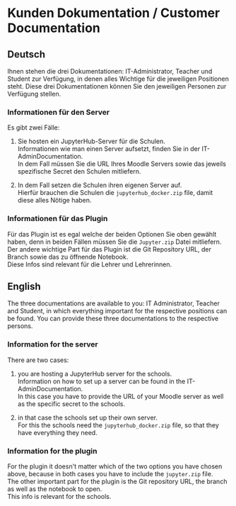 # Kunden Dokumentation / Customer Documentation

## Deutsch

Ihnen stehen die drei Dokumentationen: IT-Administrator, Teacher und Student zur Verfügung,
in denen alles Wichtige für die jeweiligen Positionen steht. Diese drei Dokumentationen können
Sie den jeweiligen Personen zur Verfügung stellen.

### Informationen für den Server

Es gibt zwei Fälle:

1.  Sie hosten ein JupyterHub-Server für die Schulen.\
    Informationen wie man einen Server aufsetzt, finden Sie in der
    IT-AdminDocumentation.\
    In dem Fall müssen Sie die URL Ihres Moodle Servers sowie
    das jeweils spezifische Secret den Schulen mitliefern.

2.  In dem Fall setzen die Schulen ihren eigenen Server auf.\
    Hierfür brauchen die Schulen die `jupyterhub_docker.zip` file, damit
    diese alles Nötige haben.

### Informationen für das Plugin

Für das Plugin ist es egal welche der beiden Optionen Sie oben gewählt haben,
denn in beiden Fällen müssen Sie die `Jupyter.zip` Datei mitliefern.\
Der andere wichtige Part für das Plugin ist die Git Repository URL, der Branch sowie das zu
öffnende Notebook.\
Diese Infos sind relevant für die Lehrer und Lehrerinnen.

## English

The three documentations are available to you: IT Administrator, Teacher and Student,
in which everything important for the respective positions can be found. You can provide these
three documentations to the respective persons.

### Information for the server

There are two cases:

1. you are hosting a JupyterHub server for the schools.\
   Information on how to set up a server can be found in the
   IT-AdminDocumentation.\
   In this case you have to provide the URL of your Moodle server as well as
   the specific secret to the schools.

2. in that case the schools set up their own server.\
   For this the schools need the `jupyterhub_docker.zip` file, so that
   they have everything they need.

### Information for the plugin

For the plugin it doesn't matter which of the two options you have chosen above,
because in both cases you have to include the `jupyter.zip` file.\
The other important part for the plugin is the Git repository URL, the branch as well as the
notebook to open.\
This info is relevant for the schools.

